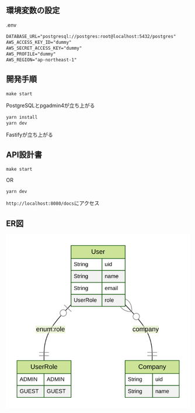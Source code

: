 ## 環境変数の設定

.env
```
DATABASE_URL="postgresql://postgres:root@localhost:5432/postgres"
AWS_ACCESS_KEY_ID="dummy"
AWS_SECRET_ACCESS_KEY="dummy"
AWS_PROFILE="dummy"
AWS_REGION="ap-northeast-1"
```

## 開発手順
```
make start
```
PostgreSQLとpgadmin4が立ち上がる
```
yarn install
yarn dev
```
Fastifyが立ち上がる

## API設計書
```
make start
```
OR
```
yarn dev
```

`http://localhost:8080/docs`にアクセス

## ER図
![ERD](/prisma/ERD.svg)